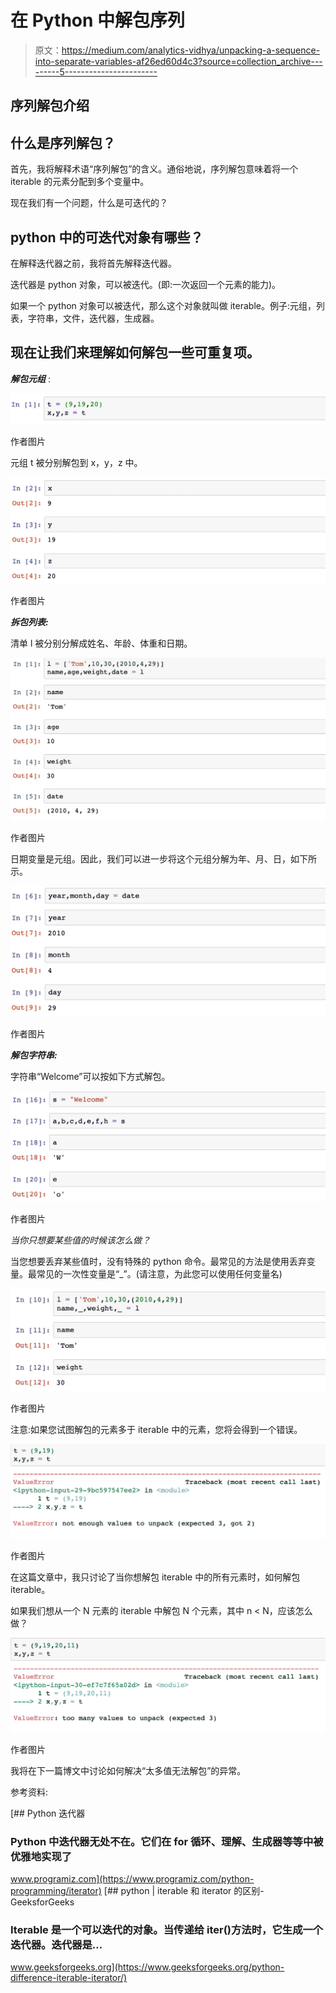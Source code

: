 # 在 Python 中解包序列

> 原文：<https://medium.com/analytics-vidhya/unpacking-a-sequence-into-separate-variables-af26ed60d4c3?source=collection_archive---------5----------------------->

## 序列解包介绍

## 什么是序列解包？

首先，我将解释术语“序列解包”的含义。通俗地说，序列解包意味着将一个 iterable 的元素分配到多个变量中。

现在我们有一个问题，什么是可迭代的？

## python 中的可迭代对象有哪些？

在解释迭代器之前，我将首先解释迭代器。

迭代器是 python 对象，可以被迭代。(即:一次返回一个元素的能力)。

如果一个 python 对象可以被迭代，那么这个对象就叫做 iterable。例子:元组，列表，字符串，文件，迭代器，生成器。

## 现在让我们来理解如何解包一些可重复项。

***解包元组*** :

![](img/a66cefc4457263aad74e6158e9f85fad.png)

作者图片

元组 t 被分别解包到 x，y，z 中。

![](img/a8cb5a9109b2ca2af9f13f973b3452a6.png)

作者图片

***拆包列表:***

清单 l 被分别分解成姓名、年龄、体重和日期。

![](img/895731347c6c90fd47ce376cadc6873c.png)

作者图片

日期变量是元组。因此，我们可以进一步将这个元组分解为年、月、日，如下所示。

![](img/dd5c01c2e9eb2ba0ba916dab6db3039d.png)

作者图片

***解包字符串:***

字符串“Welcome”可以按如下方式解包。

![](img/37a253bf3574b09253728df879a28d90.png)

作者图片

*当你只想要某些值的时候该怎么做？*

当您想要丢弃某些值时，没有特殊的 python 命令。最常见的方法是使用丢弃变量。最常见的一次性变量是“_”。(请注意，为此您可以使用任何变量名)

![](img/2a9830ae95450222170b7606247c7db7.png)

作者图片

注意:如果您试图解包的元素多于 iterable 中的元素，您将会得到一个错误。

![](img/34b43b42aa82b931ba0ffd0700692690.png)

作者图片

在这篇文章中，我只讨论了当你想解包 iterable 中的所有元素时，如何解包 iterable。

如果我们想从一个 N 元素的 iterable 中解包 N 个元素，其中 n < N，应该怎么做？

![](img/baa8ee830caaa0890b3e3c04b29b3a10.png)

作者图片

我将在下一篇博文中讨论如何解决“太多值无法解包”的异常。

参考资料:

 [## Python 迭代器

### Python 中迭代器无处不在。它们在 for 循环、理解、生成器等等中被优雅地实现了

www.programiz.com](https://www.programiz.com/python-programming/iterator) [](https://www.geeksforgeeks.org/python-difference-iterable-iterator/) [## python | iterable 和 iterator 的区别- GeeksforGeeks

### Iterable 是一个可以迭代的对象。当传递给 iter()方法时，它生成一个迭代器。迭代器是…

www.geeksforgeeks.org](https://www.geeksforgeeks.org/python-difference-iterable-iterator/)